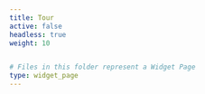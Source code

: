 ```yaml
---
title: Tour
active: false
headless: true
weight: 10


# Files in this folder represent a Widget Page
type: widget_page
---
```

